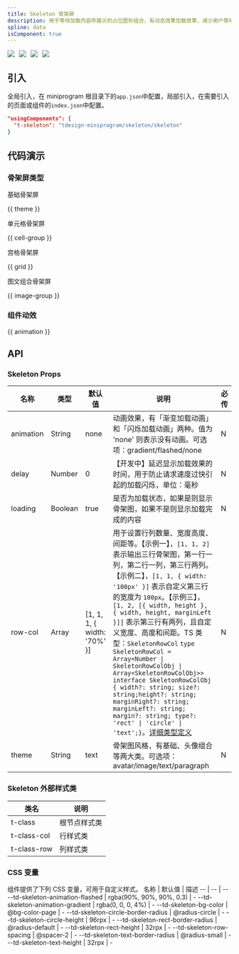 ```yaml
---
title: Skeleton 骨架屏
description: 用于等待加载内容所展示的占位图形组合，有动态效果加载效果，减少用户等待焦虑。
spline: data
isComponent: true
---
```


<span class="coverages-badge" style="margin-right: 10px"><img src="https://img.shields.io/badge/coverages%3A%20lines-100%25-blue" /></span><span class="coverages-badge" style="margin-right: 10px"><img src="https://img.shields.io/badge/coverages%3A%20functions-100%25-blue" /></span><span class="coverages-badge" style="margin-right: 10px"><img src="https://img.shields.io/badge/coverages%3A%20statements-100%25-blue" /></span><span class="coverages-badge" style="margin-right: 10px"><img src="https://img.shields.io/badge/coverages%3A%20branches-94%25-blue" /></span>

## 引入

全局引入，在 miniprogram 根目录下的`app.json`中配置，局部引入，在需要引入的页面或组件的`index.json`中配置。

```json
"usingComponents": {
  "t-skeleton": "tdesign-miniprogram/skeleton/skeleton"
}
```

## 代码演示

### 骨架屏类型

基础骨架屏

{{ theme }}

单元格骨架屏

{{ cell-group }}

宫格骨架屏

{{ grid }}

图文组合骨架屏

{{ image-group }}

### 组件动效

{{ animation }}

## API

### Skeleton Props

 名称        | 类型      | 默认值                         | 说明                                                                                                                                                                                                                                                                                                                                                                                                                                                                                                                                                                                                         | 必传 
-----------|---------|-----------------------------|------------------------------------------------------------------------------------------------------------------------------------------------------------------------------------------------------------------------------------------------------------------------------------------------------------------------------------------------------------------------------------------------------------------------------------------------------------------------------------------------------------------------------------------------------------------------------------------------------------|----
 animation | String  | none                        | 动画效果，有「渐变加载动画」和「闪烁加载动画」两种。值为 'none' 则表示没有动画。可选项：gradient/flashed/none                                                                                                                                                                                                                                                                                                                                                                                                                                                                                                                                      | N  
 delay     | Number  | 0                           | 【开发中】延迟显示加载效果的时间，用于防止请求速度过快引起的加载闪烁，单位：毫秒                                                                                                                                                                                                                                                                                                                                                                                                                                                                                                                                                                   | N  
 loading   | Boolean | true                        | 是否为加载状态，如果是则显示骨架图，如果不是则显示加载完成的内容                                                                                                                                                                                                                                                                                                                                                                                                                                                                                                                                                                           | N  
 row-col   | Array   | [1, 1, 1, { width: '70%' }] | 用于设置行列数量、宽度高度、间距等。【示例一】，`[1, 1, 2]` 表示输出三行骨架图，第一行一列，第二行一列，第三行两列。【示例二】，`[1, 1, { width: '100px' }]` 表示自定义第三行的宽度为 `100px`。【示例三】，`[1, 2, [{ width, height }, { width, height, marginLeft }]]` 表示第三行有两列，且自定义宽度、高度和间距。TS 类型：`SkeletonRowCol` `type SkeletonRowCol = Array<Number \| SkeletonRowColObj \| Array<SkeletonRowColObj>>` `interface SkeletonRowColObj { width?: string; size?: string;height?: string; marginRight?: string; marginLeft?: string; margin?: string; type?: 'rect' \| 'circle' \| 'text';}`。[详细类型定义](https://github.com/Tencent/tdesign-miniprogram/tree/develop/src/skeleton/type.ts) | N  
 theme     | String  | text                        | 骨架图风格，有基础、头像组合等两大类。可选项：avatar/image/text/paragraph                                                                                                                                                                                                                                                                                                                                                                                                                                                                                                                                                         | N  

### Skeleton 外部样式类

 类名          | 说明     
-------------|-------- 
 t-class     | 根节点样式类 
 t-class-col | 行样式类   
 t-class-row | 列样式类   

### CSS 变量

组件提供了下列 CSS 变量，可用于自定义样式。
名称 | 默认值 | 描述
-- | -- | --
--td-skeleton-animation-flashed | rgba(90%, 90%, 90%, 0.3) | -
--td-skeleton-animation-gradient | rgba(0, 0, 0, 4%) | -
--td-skeleton-bg-color | @bg-color-page | -
--td-skeleton-circle-border-radius | @radius-circle | -
--td-skeleton-circle-height | 96rpx | -
--td-skeleton-rect-border-radius | @radius-default | -
--td-skeleton-rect-height | 32rpx | -
--td-skeleton-row-spacing | @spacer-2 | -
--td-skeleton-text-border-radius | @radius-small | -
--td-skeleton-text-height | 32rpx | - 
